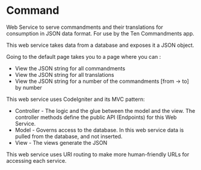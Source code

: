 # Command
Web Service to serve commandments and their translations for consumption in JSON data format.  For use by the Ten Commandments app.

This web service takes data from a database and exposes it a JSON object.

Going to the default page takes you to a page where you can :
 *  View the JSON string for all commandments
 *  View the JSON string for all translations
 *  View the JSON string for a number of the commandments [from -> to] by number

This web service uses CodeIgniter and its MVC pattern:
 *  Controller - The logic and the glue between the model and the view.  The controller methods define the public API (Endpoints) for this Web Service.
 *  Model - Governs access to the database.  In this web service data is pulled from the database, and not inserted.
 *  View - The views generate the JSON 
 
 This web service uses URI routing to make more human-friendly URLs for accessing each service.
 

